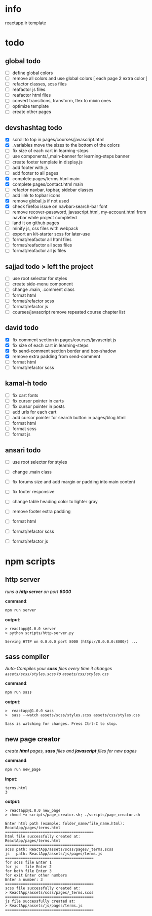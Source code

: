 # info                      
reactapp.ir template 

# todo
## global todo
- [ ] define global colors
- [ ] remove all colors and use global colors [ each page 2 extra color ]
- [ ] refactor classes, scss files
- [ ] reafactor js files
- [ ] reafactor html files
- [ ] convert transitions, transform, flex to mixin ones
- [ ] optimize template
- [ ] create other pages

## devshashtag todo
- [x] scroll to top in pages/courses/javascript.html
- [x] \_variables move the sizes to the bottom of the colors
- [ ] fix size of each cart in learning-steps
- [ ] use components/\_main-banner for learning-steps banner
- [ ] create footer template in display.js
- [ ] add footer with js
- [ ] add footer to all pages
- [x] complete pages/terms.html main
- [x] complete pages/contact.html main
- [ ] refactor navbar, topbar, sidebar classes
- [ ] add link to topbar icons
- [x] remove global.js if not used
- [x] check firefox issue on navbar>search-bar font
- [ ] remove recover-password, javascript.html, my-account.html from navbar while project completed
- [ ] land it on github pages
- [ ] minify js, css files with webpack
- [ ] export an kit-starter scss for later-use 
- [ ] format/reafactor all html files
- [ ] format/reafactor all scss files
- [ ] format/reafactor all js files

## sajjad todo > left the project
- [ ] use root selector for styles
- [ ] create side-menu component
- [ ] change .main, .comment class 
- [ ] format html 
- [ ] format/refactor scss 
- [ ] format/refactor js
- [ ] courses/javascript remove repeated course chapter list

## david todo
- [x] fix comment section in pages/courses/javascript js
- [x] fix size of each cart in learning-steps
- [x] fix send-comment section border and box-shadow
- [x] remove extra padding from send-comment
- [ ] format html 
- [ ] format/refactor scss 

## kamal-h todo
- [ ] fix cart fonts 
- [ ] fix cursor pointer in carts
- [ ] fix cursor pointer in posts
- [ ] add urls for each cart
- [ ] add cursor pointer for search button in pages/blog.html
- [ ] format html 
- [ ] format scss 
- [ ] format js

## ansari todo
- [ ] use root selector for styles
- [ ] change .main class 
- [ ] fix forums size and add margin or padding into main content
- [ ] fix footer responsive
- [ ] change table heading color to lighter gray
- [ ] remove footer extra padding
- [ ] format html 
- [ ] format/refactor scss 
- [ ] format/refactor js


# npm scripts

## http server

*runs a **http server** on port **8000***

**command**:
```bash 
npm run server
```
**output**:
```console
> reactapp@1.0.0 server
> python scripts/http-server.py

Serving HTTP on 0.0.0.0 port 8000 (http://0.0.0.0:8000/) ...
```

## sass compiler
*Auto-Compiles your **sass** files every time it changes* *`assets/scss/styles.scss` to `assets/css/styles.css`*

**command**:
```bash 
npm run sass
```

**output**:
```console
>  reactapp@1.0.0 sass
>  sass --watch assets/scss/styles.scss assets/css/styles.css

Sass is watching for changes. Press Ctrl-C to stop.
```



## new page creator
*create **html** pages, **sass** files and **javascript** files for new pages*

**command**:
```bash 
npm run new_page
```

**input**:
```console
terms.html
3
```

**output**:
```console
> reactapp@1.0.0 new_page
> chmod +x scripts/page_creator.sh; ./scripts/page_creator.sh

Enter html path (example: folder_name/file_name.html):
ReactApp/pages/terms.html
========================================
html file successfully created at:
ReactApp/pages/terms.html
========================================
scss path: ReactApp/assets/scss/pages/_terms.scss
js   path: ReactApp/assets/js/pages/terms.js
========================================
for scss file Enter 1
for js   file Enter 2
for both file Enter 3
for exit Enter other numbers
Enter a number: 3
========================================
scss file successfully created at:
> ReactApp/assets/scss/pages/_terms.scss
========================================
js file successfully created at:
> ReactApp/assets/js/pages/terms.js
========================================
```
